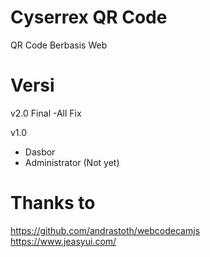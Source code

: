 # Cyserrex QR Code

QR Code Berbasis Web

# Versi
v2.0 Final
-All Fix

v1.0
- Dasbor
- Administrator (Not yet)

# Thanks to

https://github.com/andrastoth/webcodecamjs <br/>
https://www.jeasyui.com/